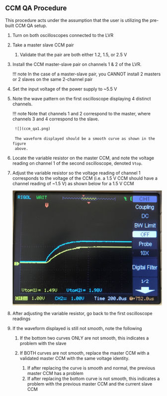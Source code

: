 ## CCM QA Procedure

This procedure acts under the assumption that the user is utilizing the
pre-built CCM QA setup.

1. Turn on both oscilloscopes connected to the LVR
2. Take a master slave CCM pair
    1. Validate that the pair are both either 1.2, 1.5, or 2.5 V

3. Install the CCM master-slave pair on channels 1 & 2 of the LVR.

    !!! note
        In the case of a master-slave pair, you CANNOT install 2 masters or
        2 slaves on the same 2-channel pair

4. Set the input voltage of the power supply to ~5.5 V
5. Note the wave pattern on the first oscilloscope displaying 4
   distinct channels.

    !!! note
        Note that channels 1 and 2 correspond to the master, where
        channels 3 and 4 correspond to the slave.

        ![](ccm_qa1.png)

        The waveform displayed should be a smooth curve as shown in the figure
        above.

6. Locate the variable resistor on the master CCM, and note the voltage
   reading on channel 1 of the second oscilloscope, denoted `Vtop`.

7. Adjust the variable resistor so the voltage reading of channel 1
   corresponds to the voltage of the CCM (i.e. a 1.5 V CCM should have
   a channel reading of ~1.5 V) as shown below for a 1.5 V CCM

    ![](ccm_qa2.png)

8. After adjusting the variable resistor, go back to the first
   oscilloscope readings
9. If the waveform displayed is still not smooth, note the following
    1. If the bottom two curves ONLY are not smooth, this indicates a
       problem with the slave

    2. If BOTH curves are not smooth, replace the master CCM with a
       validated master CCM with the same voltage identity.
        1. If after replacing the curve is smooth and normal, the
           previous master CCM has a problem
        2. If after replacing the bottom curve is not smooth, this
           indicates a problem with the previous master CCM and the
           current slave CCM

